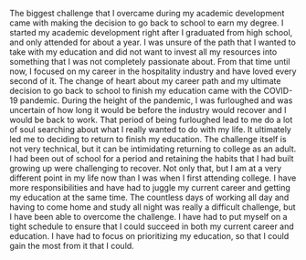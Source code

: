 The biggest challenge that I overcame during my academic development came with making the decision to go back to school 
to earn my degree. I started my academic development right after I graduated from high school, and only attended for about 
a year. I was unsure of the path that I wanted to take with my education and did not want to invest all my resources into 
something that I was not completely passionate about. From that time until now, I focused on my career in the hospitality 
industry and have loved every second of it. 
	The change of heart about my career path and my ultimate decision to go back to school to finish my education came with the
COVID-19 pandemic. During the height of the pandemic, I was furloughed and was uncertain of how long it would be before the 
industry would recover and I would be back to work. That period of being furloughed lead to me do a lot of soul searching 
about what I really wanted to do with my life. It ultimately led me to deciding to return to finish my education.
	The challenge itself is not very technical, but it can be intimidating returning to college as an adult. I had been out of 
school for a period and retaining the habits that I had built growing up were challenging to recover. Not only that, but I am at 
a very different point in my life now than I was when I first attending college. I have more responsibilities and have had to 
juggle my current career and getting my education at the same time. 
	The countless days of working all day and having to come home and study all night was really a difficult challenge, but I 
have been able to overcome the challenge. I have had to put myself on a tight schedule to ensure that I could succeed in both my 
current career and education. I have had to focus on prioritizing my education, so that I could gain the most from it that I could. 
